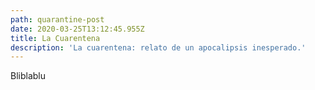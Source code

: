 ```yaml
---
path: quarantine-post
date: 2020-03-25T13:12:45.955Z
title: La Cuarentena
description: 'La cuarentena: relato de un apocalipsis inesperado.'
---
```

Bliblablu
